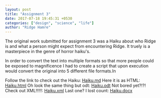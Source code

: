 ```yaml
---
layout: post
title: "Assignment 3"
date: 2017-07-18 19:45:31 +0530
categories: ["design", "science", "life"]
author: "Ridge Hamre"
---
```

The original work submitted for assignment 3 was a Haiku about who Ridge is and what a person might expect from encountering Ridge. It truely is a masterpiece in the genre of horror haiku's.

In order to convert the text into multiple formats so that more people could be exposed to magnificence I had to create a script that upon execution would convert the original into 5 different file formats.In

Follow the link to check out the Haiku: <a href="https://github.com/Ridge-Hamre/convert-documents/blob/master/haiku.md">Haiku.md</a>
Here it is as HTML: <a href="https://github.com/Ridge-Hamre/convert-documents/blob/master/haiku.html">Haiku.html</a>
Oh look the same thing but odt: <a href="https://github.com/Ridge-Hamre/convert-documents/blob/master/haiku.odt">Haiku.odt</a> 
Not bored yet?!?! Check out XML!!!!!: <a href="https://github.com/Ridge-Hamre/convert-documents/blob/master/haiku.xml">Haiku.xml</a> 
Last one? I lost count: <a href="https://github.com/Ridge-Hamre/convert-documents/blob/master/haiku.docx">Haiku.docx</a> 
